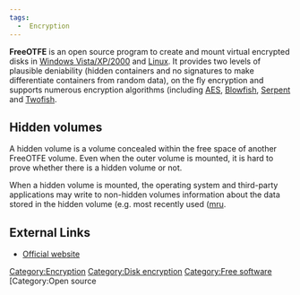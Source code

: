 ```yaml
---
tags:
  -  Encryption
---
```

**FreeOTFE** is an open source program to create and mount virtual
encrypted disks in [Windows Vista/XP/2000](windows.md) and
[Linux](linux.md). It provides two levels of plausible
deniability (hidden containers and no signatures to make differentiate
containers from random data), on the fly encryption and supports
numerous encryption algorithms (including [AES](aes.md),
[Blowfish](blowfish.md), [Serpent](Serpent "wikilink") and
[Twofish](twofish.md).

## Hidden volumes

A hidden volume is a volume concealed within the free space of another
FreeOTFE volume. Even when the outer volume is mounted, it is hard to
prove whether there is a hidden volume or not.

When a hidden volume is mounted, the operating system and third-party
applications may write to non-hidden volumes information about the data
stored in the hidden volume (e.g. most recently used
([mru](mru.md).

## External Links

- [Official website](http://www.FreeOTFE.org/)

[Category:Encryption](category:encryption.md) [Category:Disk
encryption](category:disk_encryption.md) [Category:Free
software](category:free_software.md) [Category:Open source
